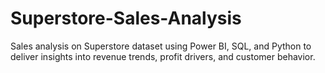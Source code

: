 # Superstore-Sales-Analysis
Sales analysis on Superstore dataset using Power BI, SQL, and Python to deliver insights into revenue trends, profit drivers, and customer behavior.
